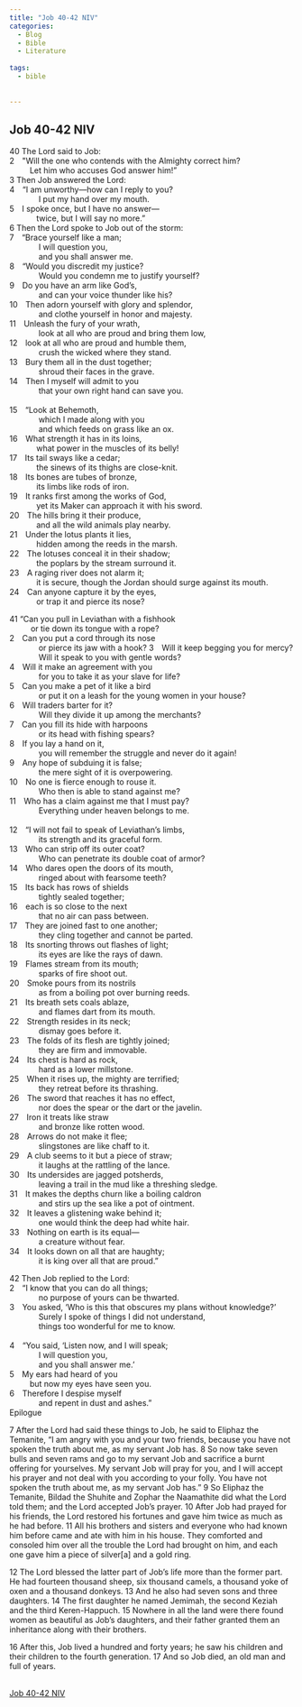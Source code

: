 ```yaml
---
title: "Job 40-42 NIV"
categories:
  - Blog
  - Bible
  - Literature
  
tags:
  - bible
 
  
---
```


## Job 40-42 NIV
<div>

40 The Lord said to Job:<br>
2&emsp;"Will the one who contends with the Almighty correct him?<br> 	  &emsp;&emsp;Let him who accuses God answer him!”<br>
3 Then Job answered the Lord:<br>
4&emsp;“I am unworthy—how can I reply to you?<br>        &emsp;&emsp;I put my hand over my mouth.<br>
5&emsp;I spoke once, but I have no answer—<br>     &emsp;&emsp;twice, but I will say no more.”<br> 
6 Then the Lord spoke to Job out of the storm:<br>
7&emsp;“Brace yourself like a man;<br>      &emsp;&emsp;I will question you,<br>      &emsp;&emsp;and you shall answer me.<br>
8&emsp;“Would you discredit my justice?<br>       &emsp;&emsp;Would you condemn me to justify yourself?<br>
9&emsp;Do you have an arm like God’s,<br>      &emsp;&emsp;and can your voice thunder like his?<br>
10&emsp;Then adorn yourself with glory and splendor,<br>      &emsp;&emsp;and clothe yourself in honor and majesty.<br>
11&emsp;Unleash the fury of your wrath,<br>      &emsp;&emsp;look at all who are proud and bring them low,<br>
12&emsp;look at all who are proud and humble them,<br>      &emsp;&emsp;crush the wicked where they stand.<br>
13&emsp;Bury them all in the dust together;<br>      &emsp;&emsp;shroud their faces in the grave.<br>
14&emsp;Then I myself will admit to you<br>      &emsp;&emsp;that your own right hand can save you.<br><br>
15&emsp;“Look at Behemoth,<br>      &emsp;&emsp;which I made along with you<br>      &emsp;&emsp;and which feeds on grass like an ox.<br>
16&emsp;What strength it has in its loins,<br>     &emsp;&emsp;what power in the muscles of its belly!<br>
17&emsp;Its tail sways like a cedar;<br>     &emsp;&emsp;the sinews of its thighs are close-knit.<br>
18&emsp;Its bones are tubes of bronze,<br>     &emsp;&emsp;its limbs like rods of iron.<br>
19&emsp;It ranks first among the works of God,<br>     &emsp;&emsp;yet its Maker can approach it with his sword.<br>
20&emsp;The hills bring it their produce,<br>     &emsp;&emsp;and all the wild animals play nearby.<br>
21&emsp;Under the lotus plants it lies,<br>     &emsp;&emsp;hidden among the reeds in the marsh.<br>
22&emsp;The lotuses conceal it in their shadow;<br>     &emsp;&emsp;the poplars by the stream surround it.<br>
23&emsp;A raging river does not alarm it;<br>     &emsp;&emsp;it is secure, though the Jordan should surge against its mouth.<br>
24&emsp;Can anyone capture it by the eyes,<br>     &emsp;&emsp;or trap it and pierce its nose?<br>

41 “Can you pull in Leviathan with a fishhook<br>       &emsp;or tie down its tongue with a rope?<br>
2&emsp;Can you put a cord through its nose<br>       &emsp;&emsp;or pierce its jaw with a hook?
3&emsp;Will it keep begging you for mercy?<br>       &emsp;&emsp;Will it speak to you with gentle words?<br>
4&emsp;Will it make an agreement with you<br>       &emsp;&emsp;for you to take it as your slave for life?<br>
5&emsp;Can you make a pet of it like a bird<br>       &emsp;&emsp;or put it on a leash for the young women in your house?<br>
6&emsp;Will traders barter for it?<br>       &emsp;&emsp;Will they divide it up among the merchants?<br>
7&emsp;Can you fill its hide with harpoons<br>       &emsp;&emsp;or its head with fishing spears?<br>
8&emsp;If you lay a hand on it,<br>       &emsp;&emsp;you will remember the struggle and never do it again!<br>
9&emsp;Any hope of subduing it is false;<br>       &emsp;&emsp;the mere sight of it is overpowering.<br>
10&emsp;No one is fierce enough to rouse it.<br>       &emsp;&emsp;Who then is able to stand against me?<br>
11&emsp;Who has a claim against me that I must pay?<br>       &emsp;&emsp;Everything under heaven belongs to me.<br><br>
12&emsp;“I will not fail to speak of Leviathan’s limbs,<br>       &emsp;&emsp;its strength and its graceful form.<br>
13&emsp;Who can strip off its outer coat?<br>       &emsp;&emsp;Who can penetrate its double coat of armor?<br>
14&emsp;Who dares open the doors of its mouth,<br>       &emsp;&emsp;ringed about with fearsome teeth?<br>
15&emsp;Its back has rows of shields<br>       &emsp;&emsp;tightly sealed together;<br>
16&emsp;each is so close to the next<br>       &emsp;&emsp;that no air can pass between.<br>
17&emsp;They are joined fast to one another;<br>       &emsp;&emsp;they cling together and cannot be parted.<br>
18&emsp;Its snorting throws out flashes of light;<br>       &emsp;&emsp;its eyes are like the rays of dawn.<br>
19&emsp;Flames stream from its mouth;<br>       &emsp;&emsp;sparks of fire shoot out.<br>
20&emsp;Smoke pours from its nostrils<br>       &emsp;&emsp;as from a boiling pot over burning reeds.<br>
21&emsp;Its breath sets coals ablaze,<br>       &emsp;&emsp;and flames dart from its mouth.<br>
22&emsp;Strength resides in its neck;<br>       &emsp;&emsp;dismay goes before it.<br>
23&emsp;The folds of its flesh are tightly joined;<br>       &emsp;&emsp;they are firm and immovable.<br>
24&emsp;Its chest is hard as rock,<br>       &emsp;&emsp;hard as a lower millstone.<br>
25&emsp;When it rises up, the mighty are terrified;<br>       &emsp;&emsp;they retreat before its thrashing.<br>
26&emsp;The sword that reaches it has no effect,<br>       &emsp;&emsp;nor does the spear or the dart or the javelin.<br>
27&emsp;Iron it treats like straw<br>       &emsp;&emsp;and bronze like rotten wood.<br>
28&emsp;Arrows do not make it flee;<br>       &emsp;&emsp;slingstones are like chaff to it.<br>
29&emsp;A club seems to it but a piece of straw;<br>       &emsp;&emsp;it laughs at the rattling of the lance.<br>
30&emsp;Its undersides are jagged potsherds,<br>       &emsp;&emsp;leaving a trail in the mud like a threshing sledge.<br>
31&emsp;It makes the depths churn like a boiling caldron<br>       &emsp;&emsp;and stirs up the sea like a pot of ointment.<br>
32&emsp;It leaves a glistening wake behind it;<br>       &emsp;&emsp;one would think the deep had white hair.<br>
33&emsp;Nothing on earth is its equal—<br>       &emsp;&emsp;a creature without fear.<br>
34&emsp;It looks down on all that are haughty;<br>       &emsp;&emsp;it is king over all that are proud.”<br>

42 Then Job replied to the Lord:<br>
2&emsp;“I know that you can do all things;<br>       &emsp;&emsp;no purpose of yours can be thwarted.<br>
3&emsp;You asked, ‘Who is this that obscures my plans without knowledge?’<br>      &emsp;&emsp;Surely I spoke of things I did not understand,<br>      &emsp;&emsp;things too wonderful for me to know.<br><br>
4&emsp;“You said, ‘Listen now, and I will speak;<br>       &emsp;&emsp;I will question you,<br>       &emsp;&emsp;and you shall answer me.’<br>
5&emsp;My ears had heard of you<br>     &emsp;&emsp;but now my eyes have seen you.<br>
6&emsp;Therefore I despise myself<br>       &emsp;&emsp;and repent in dust and ashes.”<br>
Epilogue<br>

7 After the Lord had said these things to Job, he said to Eliphaz the Temanite, “I am angry with you and your two friends, because you have not spoken the truth about me, as my servant Job has. 8 So now take seven bulls and seven rams and go to my servant Job and sacrifice a burnt offering for yourselves. My servant Job will pray for you, and I will accept his prayer and not deal with you according to your folly. You have not spoken the truth about me, as my servant Job has.” 9 So Eliphaz the Temanite, Bildad the Shuhite and Zophar the Naamathite did what the Lord told them; and the Lord accepted Job’s prayer.
10 After Job had prayed for his friends, the Lord restored his fortunes and gave him twice as much as he had before. 11 All his brothers and sisters and everyone who had known him before came and ate with him in his house. They comforted and consoled him over all the trouble the Lord had brought on him, and each one gave him a piece of silver[a] and a gold ring.<br>

12 The Lord blessed the latter part of Job’s life more than the former part. He had fourteen thousand sheep, six thousand camels, a thousand yoke of oxen and a thousand donkeys. 13 And he also had seven sons and three daughters. 14 The first daughter he named Jemimah, the second Keziah and the third Keren-Happuch. 15 Nowhere in all the land were there found women as beautiful as Job’s daughters, and their father granted them an inheritance along with their brothers.<br>

16 After this, Job lived a hundred and forty years; he saw his children and their children to the fourth generation. 17 And so Job died, an old man and full of years.<br> 

<a href="https://www.biblegateway.com/passage/?search=Job%2040-42&version=NIV" target="_blank">Job 40-42 NIV</a>


<div/>
